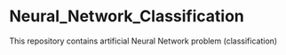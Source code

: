 # Neural_Network_Classification
This repository contains artificial Neural Network problem (classification)
